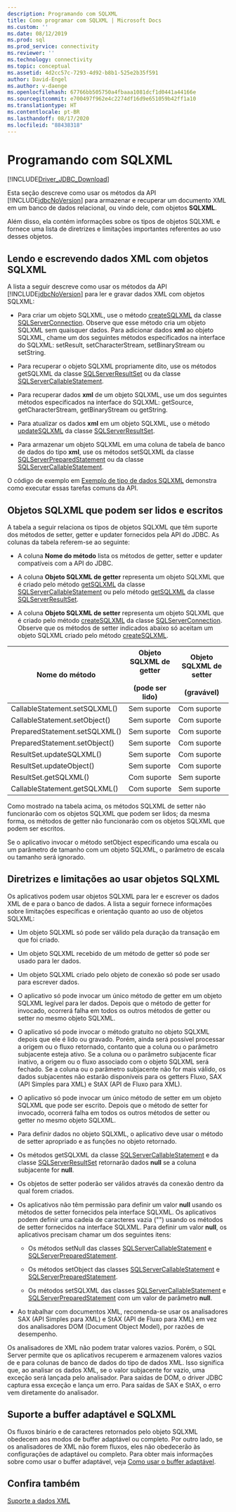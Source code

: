 ```yaml
---
description: Programando com SQLXML
title: Como programar com SQLXML | Microsoft Docs
ms.custom: ''
ms.date: 08/12/2019
ms.prod: sql
ms.prod_service: connectivity
ms.reviewer: ''
ms.technology: connectivity
ms.topic: conceptual
ms.assetid: 4d2cc57c-7293-4d92-b8b1-525e2b35f591
author: David-Engel
ms.author: v-daenge
ms.openlocfilehash: 67766bb505750a4fbaaa1081dcf1d0441a44166e
ms.sourcegitcommit: e700497f962e4c2274df16d9e651059b42ff1a10
ms.translationtype: HT
ms.contentlocale: pt-BR
ms.lasthandoff: 08/17/2020
ms.locfileid: "88438318"
---
```

# <a name="programming-with-sqlxml"></a>Programando com SQLXML
[!INCLUDE[Driver_JDBC_Download](../../includes/driver_jdbc_download.md)]

  Esta seção descreve como usar os métodos da API [!INCLUDE[jdbcNoVersion](../../includes/jdbcnoversion_md.md)] para armazenar e recuperar um documento XML em um banco de dados relacional, ou vindo dele, com objetos **SQLXML**.  
  
 Além disso, ela contém informações sobre os tipos de objetos SQLXML e fornece uma lista de diretrizes e limitações importantes referentes ao uso desses objetos.  
  
## <a name="reading-and-writing-xml-data-with-sqlxml-objects"></a>Lendo e escrevendo dados XML com objetos SQLXML  
 A lista a seguir descreve como usar os métodos da API [!INCLUDE[jdbcNoVersion](../../includes/jdbcnoversion_md.md)] para ler e gravar dados XML com objetos SQLXML:  
  
-   Para criar um objeto SQLXML, use o método [createSQLXML](../../connect/jdbc/reference/createsqlxml-method-sqlserverconnection.md) da classe [SQLServerConnection](../../connect/jdbc/reference/sqlserverconnection-class.md). Observe que esse método cria um objeto SQLXML sem quaisquer dados. Para adicionar dados **xml** ao objeto SQLXML, chame um dos seguintes métodos especificados na interface do SQLXML: setResult, setCharacterStream, setBinaryStream ou setString.  
  
-   Para recuperar o objeto SQLXML propriamente dito, use os métodos getSQLXML da classe [SQLServerResultSet](../../connect/jdbc/reference/sqlserverresultset-class.md) ou da classe [SQLServerCallableStatement](../../connect/jdbc/reference/sqlservercallablestatement-class.md).  
  
-   Para recuperar dados **xml** de um objeto SQLXML, use um dos seguintes métodos especificados na interface do SQLXML: getSource, getCharacterStream, getBinaryStream ou getString.  
  
-   Para atualizar os dados **xml** em um objeto SQLXML, use o método [updateSQLXML](../../connect/jdbc/reference/updatesqlxml-method-sqlserverresultset.md) da classe [SQLServerResultSet](../../connect/jdbc/reference/sqlserverresultset-class.md).  
  
-   Para armazenar um objeto SQLXML em uma coluna de tabela de banco de dados do tipo **xml**, use os métodos setSQLXML da classe [SQLServerPreparedStatement](../../connect/jdbc/reference/sqlserverpreparedstatement-class.md) ou da classe [SQLServerCallableStatement](../../connect/jdbc/reference/sqlservercallablestatement-class.md).  
  
 O código de exemplo em [Exemplo de tipo de dados SQLXML](../../connect/jdbc/sqlxml-data-type-sample.md) demonstra como executar essas tarefas comuns da API.  
  
## <a name="readable-and-writable-sqlxml-objects"></a>Objetos SQLXML que podem ser lidos e escritos  
 A tabela a seguir relaciona os tipos de objetos SQLXML que têm suporte dos métodos de setter, getter e updater fornecidos pela API do JDBC. As colunas da tabela referem-se ao seguinte:  
  
-   A coluna **Nome do método** lista os métodos de getter, setter e updater compatíveis com a API do JDBC.  
  
-   A coluna **Objeto SQLXML de getter** representa um objeto SQLXML que é criado pelo método [getSQLXML](../../connect/jdbc/reference/getsqlxml-method-sqlservercallablestatement.md) da classe [SQLServerCallableStatement](../../connect/jdbc/reference/sqlservercallablestatement-class.md) ou pelo método [getSQLXML](../../connect/jdbc/reference/getsqlxml-method-sqlserverresultset.md) da classe [SQLServerResultSet](../../connect/jdbc/reference/sqlserverresultset-class.md).  
  
-   A coluna **Objeto SQLXML de setter** representa um objeto SQLXML que é criado pelo método [createSQLXML](../../connect/jdbc/reference/createsqlxml-method-sqlserverconnection.md) da classe [SQLServerConnection](../../connect/jdbc/reference/sqlserverconnection-class.md). Observe que os métodos de setter indicados abaixo só aceitam um objeto SQLXML criado pelo método [createSQLXML](../../connect/jdbc/reference/createsqlxml-method-sqlserverconnection.md).  
  
|Nome do método|Objeto SQLXML de getter<br /><br /> (pode ser lido)|Objeto SQLXML de setter<br /><br /> (gravável)|  
|-----------------|-------------------------------------------|-------------------------------------------|  
|CallableStatement.setSQLXML()|Sem suporte|Com suporte|  
|CallableStatement.setObject()|Sem suporte|Com suporte|  
|PreparedStatement.setSQLXML()|Sem suporte|Com suporte|  
|PreparedStatement.setObject()|Sem suporte|Com suporte|  
|ResultSet.updateSQLXML()|Sem suporte|Com suporte|  
|ResultSet.updateObject()|Sem suporte|Com suporte|  
|ResultSet.getSQLXML()|Com suporte|Sem suporte|  
|CallableStatement.getSQLXML()|Com suporte|Sem suporte|  
  
 Como mostrado na tabela acima, os métodos SQLXML de setter não funcionarão com os objetos SQLXML que podem ser lidos; da mesma forma, os métodos de getter não funcionarão com os objetos SQLXML que podem ser escritos.  
  
 Se o aplicativo invocar o método setObject especificando uma escala ou um parâmetro de tamanho com um objeto SQLXML, o parâmetro de escala ou tamanho será ignorado.  
  
## <a name="guidelines-and-limitations-when-using-sqlxml-objects"></a>Diretrizes e limitações ao usar objetos SQLXML  
 Os aplicativos podem usar objetos SQLXML para ler e escrever os dados XML de e para o banco de dados. A lista a seguir fornece informações sobre limitações específicas e orientação quanto ao uso de objetos SQLXML:  
  
-   Um objeto SQLXML só pode ser válido pela duração da transação em que foi criado.  
  
-   Um objeto SQLXML recebido de um método de getter só pode ser usado para ler dados.  
  
-   Um objeto SQLXML criado pelo objeto de conexão só pode ser usado para escrever dados.  
  
-   O aplicativo só pode invocar um único método de getter em um objeto SQLXML legível para ler dados. Depois que o método de getter for invocado, ocorrerá falha em todos os outros métodos de getter ou setter no mesmo objeto SQLXML.  
  
-   O aplicativo só pode invocar o método gratuito no objeto SQLXML depois que ele é lido ou gravado. Porém, ainda será possível processar a origem ou o fluxo retornado, contanto que a coluna ou o parâmetro subjacente esteja ativo. Se a coluna ou o parâmetro subjacente ficar inativo, a origem ou o fluxo associado com o objeto SQLXML será fechado. Se a coluna ou o parâmetro subjacente não for mais válido, os dados subjacentes não estarão disponíveis para os getters Fluxo, SAX (API Simples para XML) e StAX (API de Fluxo para XML).  
  
-   O aplicativo só pode invocar um único método de setter em um objeto SQLXML que pode ser escrito. Depois que o método de setter for invocado, ocorrerá falha em todos os outros métodos de setter ou getter no mesmo objeto SQLXML.  
  
-   Para definir dados no objeto SQLXML, o aplicativo deve usar o método de setter apropriado e as funções no objeto retornado.  
  
-   Os métodos getSQLXML da classe [SQLServerCallableStatement](../../connect/jdbc/reference/sqlservercallablestatement-class.md) e da classe [SQLServerResultSet](../../connect/jdbc/reference/sqlserverresultset-class.md) retornarão dados **null** se a coluna subjacente for **null**.  
  
-   Os objetos de setter poderão ser válidos através da conexão dentro da qual forem criados.  
  
-   Os aplicativos não têm permissão para definir um valor **null** usando os métodos de setter fornecidos pela interface SQLXML. Os aplicativos podem definir uma cadeia de caracteres vazia ("") usando os métodos de setter fornecidos na interface SQLXML. Para definir um valor **null**, os aplicativos precisam chamar um dos seguintes itens:  
  
    -   Os métodos setNull das classes [SQLServerCallableStatement](../../connect/jdbc/reference/sqlservercallablestatement-class.md) e [SQLServerPreparedStatement](../../connect/jdbc/reference/sqlserverpreparedstatement-class.md).  
  
    -   Os métodos setObject das classes [SQLServerCallableStatement](../../connect/jdbc/reference/sqlservercallablestatement-class.md) e [SQLServerPreparedStatement](../../connect/jdbc/reference/sqlserverpreparedstatement-class.md).  
  
    -   Os métodos setSQLXML das classes [SQLServerCallableStatement](../../connect/jdbc/reference/sqlservercallablestatement-class.md) e [SQLServerPreparedStatement](../../connect/jdbc/reference/sqlserverpreparedstatement-class.md) com um valor de parâmetro **null**.  
  
-   Ao trabalhar com documentos XML, recomenda-se usar os analisadores SAX (API Simples para XML) e StAX (API de Fluxo para XML) em vez dos analisadores DOM (Document Object Model), por razões de desempenho.  
  
 Os analisadores de XML não podem tratar valores vazios. Porém, o SQL Server permite que os aplicativos recuperem e armazenem valores vazios de e para colunas de banco de dados do tipo de dados XML. Isso significa que, ao analisar os dados XML, se o valor subjacente for vazio, uma exceção será lançada pelo analisador. Para saídas de DOM, o driver JDBC captura essa exceção e lança um erro. Para saídas de SAX e StAX, o erro vem diretamente do analisador.  
  
## <a name="adaptive-buffering-and-sqlxml-support"></a>Suporte a buffer adaptável e SQLXML  
 Os fluxos binário e de caracteres retornados pelo objeto SQLXML obedecem aos modos de buffer adaptável ou completo. Por outro lado, se os analisadores de XML não forem fluxos, eles não obedecerão às configurações de adaptável ou completo. Para obter mais informações sobre como usar o buffer adaptável, veja [Como usar o buffer adaptável](../../connect/jdbc/using-adaptive-buffering.md).  
  
## <a name="see-also"></a>Confira também  
 [Suporte a dados XML](../../connect/jdbc/supporting-xml-data.md)  
  
  
